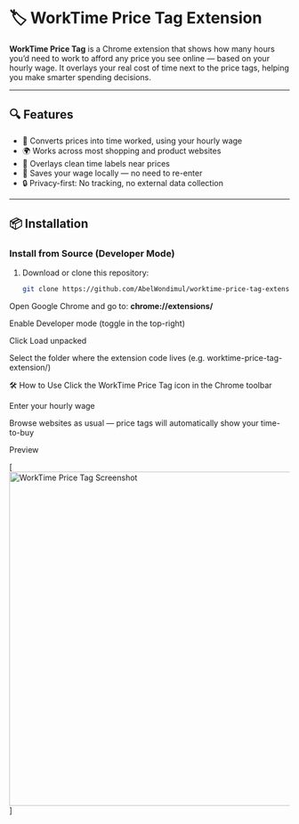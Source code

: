 # 🏷️ WorkTime Price Tag Extension

**WorkTime Price Tag** is a Chrome extension that shows how many hours you’d need to work to afford any price you see online — based on your hourly wage. It overlays your real cost of time next to the price tags, helping you make smarter spending decisions.

---

## 🔍 Features

- 💸 Converts prices into time worked, using your hourly wage  
- 🌍 Works across most shopping and product websites  
- 📌 Overlays clean time labels near prices  
- 💾 Saves your wage locally — no need to re-enter  
- 🔒 Privacy-first: No tracking, no external data collection  

---

## 📦 Installation

### Install from Source (Developer Mode)

1. Download or clone this repository:

   ```bash
   git clone https://github.com/AbelWondimul/worktime-price-tag-extension
Open Google Chrome and go to: **chrome://extensions/**

Enable Developer mode (toggle in the top-right)

Click Load unpacked

Select the folder where the extension code lives (e.g. worktime-price-tag-extension/)

🛠️ How to Use
Click the WorkTime Price Tag icon in the Chrome toolbar

Enter your hourly wage

Browse websites as usual — price tags will automatically show your time-to-buy

Preview

[<img src="./Image/screenshot.png" alt="WorkTime Price Tag Screenshot" width="600">]